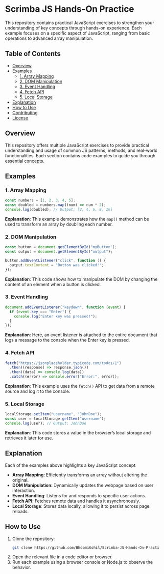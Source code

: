 # Scrimba JS Hands-On Practice

This repository contains practical JavaScript exercises to strengthen your understanding of key concepts through hands-on experience. Each example focuses on a specific aspect of JavaScript, ranging from basic operations to advanced array manipulation.

## Table of Contents

- [Overview](#overview)
- [Examples](#examples)
  - [1. Array Mapping](#1-array-mapping)
  - [2. DOM Manipulation](#2-dom-manipulation)
  - [3. Event Handling](#3-event-handling)
  - [4. Fetch API](#4-fetch-api)
  - [5. Local Storage](#5-local-storage)
- [Explanation](#explanation)
- [How to Use](#how-to-use)
- [Contributing](#contributing)
- [License](#license)

## Overview

This repository offers multiple JavaScript exercises to provide practical understanding and usage of common JS patterns, methods, and real-world functionalities. Each section contains code examples to guide you through essential concepts.

## Examples

### 1. Array Mapping

```javascript
const numbers = [1, 2, 3, 4, 5];
const doubled = numbers.map((num) => num * 2);
console.log(doubled); // Output: [2, 4, 6, 8, 10]
```

**Explanation**: This example demonstrates how the `map()` method can be used to transform an array by doubling each number.

### 2. DOM Manipulation

```javascript
const button = document.getElementById("myButton");
const output = document.getElementById("output");

button.addEventListener("click", function () {
  output.textContent = "Button was clicked!";
});
```

**Explanation**: This code shows how to manipulate the DOM by changing the content of an element when a button is clicked.

### 3. Event Handling

```javascript
document.addEventListener("keydown", function (event) {
  if (event.key === "Enter") {
    console.log("Enter key was pressed!");
  }
});
```

**Explanation**: Here, an event listener is attached to the entire document that logs a message to the console when the Enter key is pressed.

### 4. Fetch API

```javascript
fetch("https://jsonplaceholder.typicode.com/todos/1")
  .then((response) => response.json())
  .then((data) => console.log(data))
  .catch((error) => console.error("Error:", error));
```

**Explanation**: This example uses the `fetch()` API to get data from a remote source and log it to the console.

### 5. Local Storage

```javascript
localStorage.setItem("username", "JohnDoe");
const user = localStorage.getItem("username");
console.log(user); // Output: JohnDoe
```

**Explanation**: This code stores a value in the browser’s local storage and retrieves it later for use.

## Explanation

Each of the examples above highlights a key JavaScript concept:

- **Array Mapping**: Efficiently transforms an array without altering the original.
- **DOM Manipulation**: Dynamically updates the webpage based on user interaction.
- **Event Handling**: Listens for and responds to specific user actions.
- **Fetch API**: Fetches remote data and handles it asynchronously.
- **Local Storage**: Stores data locally, allowing it to persist across page reloads.

## How to Use

1. Clone the repository:
   ```bash
   git clone https://github.com/BhoomiGohil/Scrimba-JS-Hands-On-Practice.git
   ```
2. Open the relevant file in a code editor or browser.
3. Run each example using a browser console or Node.js to observe the behavior.
